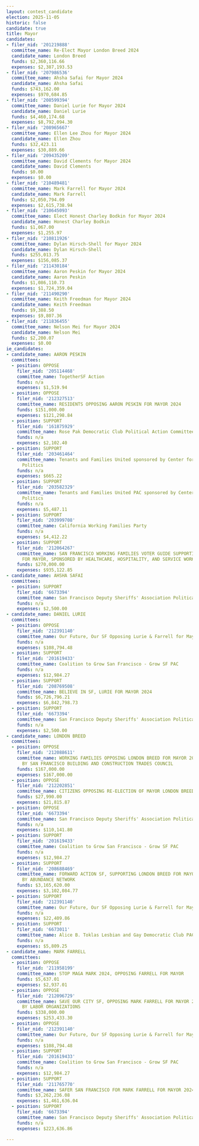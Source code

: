 ```yaml
---
layout: contest_candidate
election: 2025-11-05
historic: false
candidate: true
title: Mayor
candidates:
- filer_nid: '201219888'
  committee_name: Re-Elect Mayor London Breed 2024
  candidate_name: London Breed
  funds: $2,360,116.66
  expenses: $2,387,193.53
- filer_nid: '207986536'
  committee_name: Ahsha Safai for Mayor 2024
  candidate_name: Ahsha Safai
  funds: $743,162.00
  expenses: $970,684.85
- filer_nid: '208599394'
  committee_name: Daniel Lurie for Mayor 2024
  candidate_name: Daniel Lurie
  funds: $4,460,174.68
  expenses: $8,792,094.30
- filer_nid: '208965667'
  committee_name: Ellen Lee Zhou for Mayor 2024
  candidate_name: Ellen Zhou
  funds: $32,423.11
  expenses: $30,889.66
- filer_nid: '209435209'
  committee_name: David Clements for Mayor 2024
  candidate_name: David Clements
  funds: $0.00
  expenses: $0.00
- filer_nid: '210489481'
  committee_name: Mark Farrell for Mayor 2024
  candidate_name: Mark Farrell
  funds: $2,050,794.09
  expenses: $2,615,738.94
- filer_nid: '210645093'
  committee_name: Elect Honest Charley Bodkin for Mayor 2024
  candidate_name: Honest Charley Bodkin
  funds: $1,067.00
  expenses: $1,255.97
- filer_nid: '210811926'
  committee_name: Dylan Hirsch-Shell for Mayor 2024
  candidate_name: Dylan Hirsch-Shell
  funds: $255,013.75
  expenses: $156,085.37
- filer_nid: '211430184'
  committee_name: Aaron Peskin for Mayor 2024
  candidate_name: Aaron Peskin
  funds: $1,086,110.73
  expenses: $1,724,359.04
- filer_nid: '211490290'
  committee_name: Keith Freedman for Mayor 2024
  candidate_name: Keith Freedman
  funds: $9,388.50
  expenses: $9,807.36
- filer_nid: '211836455'
  committee_name: Nelson Mei for Mayor 2024
  candidate_name: Nelson Mei
  funds: $2,200.07
  expenses: $0.00
ie_candidates:
- candidate_name: AARON PESKIN
  committees:
  - position: OPPOSE
    filer_nid: '205114468'
    committee_name: TogetherSF Action
    funds: n/a
    expenses: $1,519.94
  - position: OPPOSE
    filer_nid: '212327513'
    committee_name: RESIDENTS OPPOSING AARON PESKIN FOR MAYOR 2024
    funds: $151,000.00
    expenses: $121,298.84
  - position: SUPPORT
    filer_nid: '161875929'
    committee_name: Rose Pak Democratic Club Political Action Committee
    funds: n/a
    expenses: $2,102.40
  - position: SUPPORT
    filer_nid: '203461464'
    committee_name: Tenants and Families United sponsored by Center for Empowered
      Politics
    funds: n/a
    expenses: $665.22
  - position: SUPPORT
    filer_nid: '203582329'
    committee_name: Tenants and Families United PAC sponsored by Center for Empowered
      Politics
    funds: n/a
    expenses: $5,487.11
  - position: SUPPORT
    filer_nid: '203999708'
    committee_name: California Working Families Party
    funds: n/a
    expenses: $4,412.22
  - position: SUPPORT
    filer_nid: '212064267'
    committee_name: SAN FRANCISCO WORKING FAMILIES VOTER GUIDE SUPPORTING AARON PESKIN
      FOR MAYOR, SPONSORED BY HEALTHCARE, HOSPITALITY, AND SERVICE WORKERS UNIONS
    funds: $270,000.00
    expenses: $935,122.85
- candidate_name: AHSHA SAFAI
  committees:
  - position: SUPPORT
    filer_nid: '6673394'
    committee_name: San Francisco Deputy Sheriffs' Association Political Action Committee
    funds: n/a
    expenses: $2,500.00
- candidate_name: DANIEL LURIE
  committees:
  - position: OPPOSE
    filer_nid: '212391140'
    committee_name: Our Future, Our SF Opposing Lurie & Farrell for Mayor 2024
    funds: n/a
    expenses: $108,794.48
  - position: SUPPORT
    filer_nid: '201619433'
    committee_name: Coalition to Grow San Francisco - Grow SF PAC
    funds: n/a
    expenses: $12,984.27
  - position: SUPPORT
    filer_nid: '208769508'
    committee_name: BELIEVE IN SF, LURIE FOR MAYOR 2024
    funds: $6,726,796.21
    expenses: $6,842,798.73
  - position: SUPPORT
    filer_nid: '6673394'
    committee_name: San Francisco Deputy Sheriffs' Association Political Action Committee
    funds: n/a
    expenses: $2,500.00
- candidate_name: LONDON BREED
  committees:
  - position: OPPOSE
    filer_nid: '212088611'
    committee_name: WORKING FAMILIES OPPOSING LONDON BREED FOR MAYOR 2024 SPONSORED
      BY SAN FRANCISCO BUILDING AND CONSTRUCTION TRADES COUNCIL
    funds: $167,000.00
    expenses: $167,000.00
  - position: OPPOSE
    filer_nid: '212202851'
    committee_name: CITIZENS OPPOSING RE-ELECTION OF MAYOR LONDON BREED 2024
    funds: $27,990.00
    expenses: $21,815.87
  - position: OPPOSE
    filer_nid: '6673394'
    committee_name: San Francisco Deputy Sheriffs' Association Political Action Committee
    funds: n/a
    expenses: $110,141.80
  - position: SUPPORT
    filer_nid: '201619433'
    committee_name: Coalition to Grow San Francisco - Grow SF PAC
    funds: n/a
    expenses: $12,984.27
  - position: SUPPORT
    filer_nid: '208688469'
    committee_name: FORWARD ACTION SF, SUPPORTING LONDON BREED FOR MAYOR 2024, SPONSORED
      BY ABUNDANCE NETWORK
    funds: $3,165,620.00
    expenses: $3,102,084.77
  - position: SUPPORT
    filer_nid: '212391140'
    committee_name: Our Future, Our SF Opposing Lurie & Farrell for Mayor 2024
    funds: n/a
    expenses: $22,409.86
  - position: SUPPORT
    filer_nid: '6673011'
    committee_name: Alice B. Toklas Lesbian and Gay Democratic Club PAC
    funds: n/a
    expenses: $5,809.25
- candidate_name: MARK FARRELL
  committees:
  - position: OPPOSE
    filer_nid: '211958199'
    committee_name: STOP MAGA MARK 2024, OPPOSING FARRELL FOR MAYOR
    funds: $5,637.01
    expenses: $2,937.01
  - position: OPPOSE
    filer_nid: '212096729'
    committee_name: SAVE OUR CITY SF, OPPOSING MARK FARRELL FOR MAYOR 2024 - SPONSORED
      BY LABOR ORGANIZATIONS
    funds: $338,000.00
    expenses: $253,433.30
  - position: OPPOSE
    filer_nid: '212391140'
    committee_name: Our Future, Our SF Opposing Lurie & Farrell for Mayor 2024
    funds: n/a
    expenses: $108,794.48
  - position: SUPPORT
    filer_nid: '201619433'
    committee_name: Coalition to Grow San Francisco - Grow SF PAC
    funds: n/a
    expenses: $12,984.27
  - position: SUPPORT
    filer_nid: '211765770'
    committee_name: SAFER SAN FRANCISCO FOR MARK FARRELL FOR MAYOR 2024
    funds: $3,262,236.08
    expenses: $1,461,636.04
  - position: SUPPORT
    filer_nid: '6673394'
    committee_name: San Francisco Deputy Sheriffs' Association Political Action Committee
    funds: n/a
    expenses: $223,636.86

---
```

